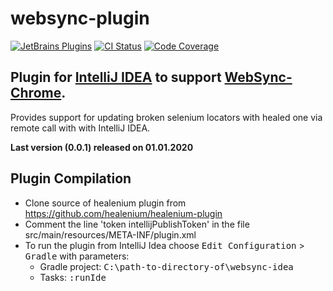 websync-plugin
======================

[![JetBrains Plugins](https://img.shields.io/jetbrains/plugin/v/13171-locator-updater.svg)](https://plugins.jetbrains.com/plugin/13171-locator-updater)
[![CI Status](https://travis-ci.org/websyncio/websync-idea.svg?branch=yakovzaborov-patch-1)](https://travis-ci.org/websyncio/websync-idea)
[![Code Coverage](https://img.shields.io/codecov/c/github/pvorb/property-providers/develop.svg)](https://codecov.io/github/websyncio/websync-idea.svg?branch=yakovzaborov-patch-1)


## Plugin for [IntelliJ IDEA](http://plugins.jetbrains.com/plugin/13171-locator-updater) to support [WebSync-Chrome](https://github.com/websyncio/websync-chrome). ##

Provides support for updating broken selenium locators with healed one via remote call with with IntelliJ IDEA.

**Last version (0.0.1) released on 01.01.2020**

## Plugin Compilation
- Clone source of healenium plugin from https://github.com/healenium/healenium-plugin
- Comment the line 'token intellijPublishToken' in the file src/main/resources/META-INF/plugin.xml
- To run the plugin from IntelliJ Idea choose <kbd>Edit Configuration</kbd> > <kbd>Gradle</kbd> with parameters:
    - Gradle project: <kbd>C:\path-to-directory-of\websync-idea</kbd>
    - Tasks: <kbd>:runIde</kbd>
